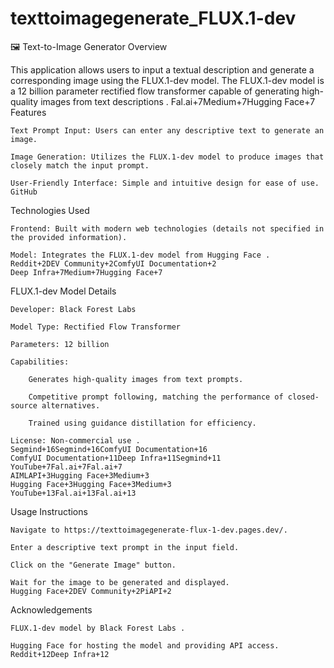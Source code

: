 # texttoimagegenerate_FLUX.1-dev

🖼️ Text-to-Image Generator
Overview

This application allows users to input a textual description and generate a corresponding image using the FLUX.1-dev model. The FLUX.1-dev model is a 12 billion parameter rectified flow transformer capable of generating high-quality images from text descriptions .
Fal.ai+7Medium+7Hugging Face+7
Features

    Text Prompt Input: Users can enter any descriptive text to generate an image.

    Image Generation: Utilizes the FLUX.1-dev model to produce images that closely match the input prompt.

    User-Friendly Interface: Simple and intuitive design for ease of use.
    GitHub

Technologies Used

    Frontend: Built with modern web technologies (details not specified in the provided information).

    Model: Integrates the FLUX.1-dev model from Hugging Face .
    Reddit+2DEV Community+2ComfyUI Documentation+2
    Deep Infra+7Medium+7Hugging Face+7

FLUX.1-dev Model Details

    Developer: Black Forest Labs

    Model Type: Rectified Flow Transformer

    Parameters: 12 billion

    Capabilities:

        Generates high-quality images from text prompts.

        Competitive prompt following, matching the performance of closed-source alternatives.

        Trained using guidance distillation for efficiency.

    License: Non-commercial use .
    Segmind+16Segmind+16ComfyUI Documentation+16
    ComfyUI Documentation+11Deep Infra+11Segmind+11
    YouTube+7Fal.ai+7Fal.ai+7
    AIMLAPI+3Hugging Face+3Medium+3
    Hugging Face+3Hugging Face+3Medium+3
    YouTube+13Fal.ai+13Fal.ai+13

Usage Instructions

    Navigate to https://texttoimagegenerate-flux-1-dev.pages.dev/.

    Enter a descriptive text prompt in the input field.

    Click on the "Generate Image" button.

    Wait for the image to be generated and displayed.
    Hugging Face+2DEV Community+2PiAPI+2

Acknowledgements

    FLUX.1-dev model by Black Forest Labs .

    Hugging Face for hosting the model and providing API access.
    Reddit+12Deep Infra+12
